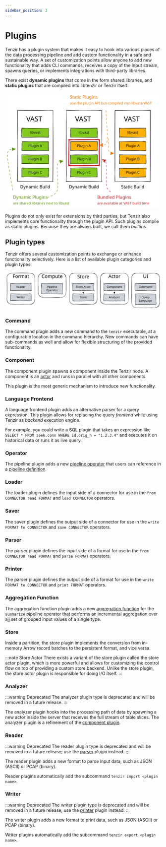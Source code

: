 ```yaml
---
sidebar_position: 3
---
```


# Plugins

Tenzir has a plugin system that makes it easy to hook into various places of
the data processing pipeline and add custom functionality in a safe and
sustainable way. A set of customization points allow anyone to add new
functionality that adds CLI commands, receives a copy of the input stream,
spawns queries, or implements integrations with third-party libraries.

There exist **dynamic plugins** that come in the form shared libraries, and
**static plugins** that are compiled into libtenzir or Tenzir itself:

![Plugins](plugins.excalidraw.svg)

Plugins do not only exist for extensions by third parties, but Tenzir also
implements core functionality through the plugin API. Such plugins compile as
static plugins. Because they are always built, we call them *builtins*.

## Plugin types

Tenzir offers several customization points to exchange or enhance functionality
selectively. Here is a list of available plugin categories and plugin types:

![Plugin Types](plugin-types.excalidraw.svg)

### Command

The command plugin adds a new command to the `tenzir` executable, at a
configurable location in the command hierarchy. New commands can have
sub-commands as well and allow for flexible structuring of the provided
functionality.

### Component

The component plugin spawns a component inside the Tenzir node. A component is
an [actor](actor-model) and runs in parallel with all other components.

This plugin is the most generic mechanism to introduce new functionality.

### Language Frontend

A language frontend plugin adds an alternative parser for a query expression.
This plugin allows for replacing the query *frontend* while using Tenzir as
*backend* execution engine.

For example, you could write a SQL plugin that takes an expression like
`SELECT * FROM zeek.conn WHERE id.orig_h = "1.2.3.4"` and executes it on
historical data or runs it as live query.

### Operator

The pipeline plugin adds a new [pipeline
operator](../../understand/operators/README.md) that users can reference in a
[pipeline definition](../../understand/pipelines.md).

### Loader

The loader plugin defines the input side of a connector for use in the `from
CONNECTOR read FORMAT` and `load CONNECTOR` operators.

### Saver

The saver plugin defines the output side of a connector for use in the `write
FORMAT to CONNECTOR` and `save CONNECTOR` operators.

### Parser

The parser plugin defines the input side of a format for use in the `from
CONNECTOR read FORMAT` and `parse FORMAT` operators.

### Printer

The parser plugin defines the output side of a format for use in the `write
FORMAT to CONNECTOR` and `print FORMAT` operators.

### Aggregation Function

The aggregation function plugin adds a new [aggregation
function](../../understand/operators/transformations/summarize.md#aggregate-functions)
for the `summarize` pipeline operator that performs an incremental aggregation
over ajj set of grouped input values of a single type.

### Store

Inside a partition, the store plugin implements the conversion from in-memory
Arrow record batches to the persistent format, and vice versa.

:::note Store Actor
There exists a variant of the store plugin called the store actor plugin, which
is more powerful and allows for customizing the control flow on top of providing
a custom store backend. Unlike the store plugin, the store actor plugin is
responsible for doing I/O itself.
:::

### Analyzer

:::warning Deprecated
The analyzer plugin type is deprecated and will be removed in a future release.
:::

The analyzer plugin hooks into the processing path of data by spawning a new
actor inside the server that receives the full stream of table slices. The
analyzer plugin is a refinement of the [component plugin](#component).

### Reader

:::warning Deprecated
The reader plugin type is deprecated and will be removed in a future release;
use the [parser](#parser) plugin instead.
:::

The reader plugin adds a new format to parse input data, such as JSON (ASCII) or
PCAP (binary).

Reader plugins automatically add the subcommand `tenzir import <plugin name>`.

### Writer

:::warning Deprecated
The writer plugin type is deprecated and will be removed in a future release;
use the [printer](#printer) plugin instead.
:::

The writer plugin adds a new format to print data, such as JSON (ASCII) or PCAP
(binary).

Writer plugins automatically add the subcommand `tenzir export <plugin name>`.
